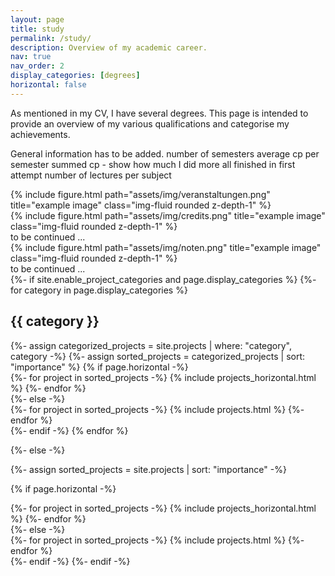 ```yaml
---
layout: page
title: study
permalink: /study/
description: Overview of my academic career.
nav: true
nav_order: 2
display_categories: [degrees]
horizontal: false
---
```


As mentioned in my CV, I have several degrees. 
This page is intended to provide an overview of my various qualifications and categorise my achievements.

General information has to be added. 
number of semesters
average cp per semester
summed cp - show how much I did more
all finished in first attempt
number of lectures per subject

<div class="row">
    <div class="col-sm mt-3 mt-md-0">
        {% include figure.html path="assets/img/veranstaltungen.png" title="example image" class="img-fluid rounded z-depth-1" %}
    </div>
    <div class="col-sm mt-3 mt-md-0">
        {% include figure.html path="assets/img/credits.png" title="example image" class="img-fluid rounded z-depth-1" %}
    </div>
</div>
<div class="caption">
	to be continued ...
</div>

<div class="row justify-content-sm-center">
    <div class="col-sm-8 mt-3 mt-md-0"> <!-- Changed from col-sm-4 to col-sm-8 -->
        {% include figure.html path="assets/img/noten.png" title="example image" class="img-fluid rounded z-depth-1" %}
    </div>
</div>
<div class="caption">
    to be continued ...
</div>


<!-- pages/projects.md -->
<div class="projects">
{%- if site.enable_project_categories and page.display_categories %}
  <!-- Display categorized projects -->
  {%- for category in page.display_categories %}
  <h2 class="category">{{ category }}</h2>
  {%- assign categorized_projects = site.projects | where: "category", category -%}
  {%- assign sorted_projects = categorized_projects | sort: "importance" %}
  <!-- Generate cards for each project -->
  {% if page.horizontal -%}
  <div class="container">
    <div class="row row-cols-2">
    {%- for project in sorted_projects -%}
      {% include projects_horizontal.html %}
    {%- endfor %}
    </div>
  </div>
  {%- else -%}
  <div class="grid">
    {%- for project in sorted_projects -%}
      {% include projects.html %}
    {%- endfor %}
  </div>
  {%- endif -%}
  {% endfor %}

{%- else -%}
<!-- Display projects without categories -->
  {%- assign sorted_projects = site.projects | sort: "importance" -%}
  <!-- Generate cards for each project -->
  {% if page.horizontal -%}
  <div class="container">
    <div class="row row-cols-2">
    {%- for project in sorted_projects -%}
      {% include projects_horizontal.html %}
    {%- endfor %}
    </div>
  </div>
  {%- else -%}
  <div class="grid">
    {%- for project in sorted_projects -%}
      {% include projects.html %}
    {%- endfor %}
  </div>
  {%- endif -%}
{%- endif -%}
</div>
